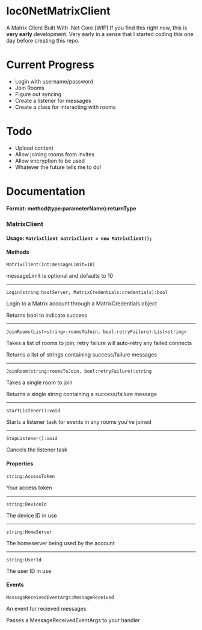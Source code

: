 # loc0NetMatrixClient
A Matrix Client Built With .Net Core [WIP]
If you find this right now, this is **very early** development. Very early in a sense that I started coding this one day before creating this repo.

# Current Progress
* Login with username/password
* Join Rooms
* Figure out syncing
* Create a listener for messages
* Create a class for interacting with rooms

# Todo
* Upload content
* Allow joining rooms from invites
* Allow encryption to be used
* Whatever the future tells me to do!

# Documentation

#### Format: method(type:parameterName):returnType

### MatrixClient
#### **Usage:** `MatrixClient matrixClient = new MatrixClient();`

#### Methods
`MatrixClient(int:messageLimit=10)`

messageLimit is optional and defaults to 10

---
`Login(string:hostServer, MatrixCredentials:credentials):bool`

Login to a Matrix account through a MatrixCredentials object

Returns bool to indicate success

---
`JoinRooms(List<string>:roomsToJoin, bool:retryFailure):List<string>`

Takes a list of rooms to join; retry failure will auto-retry any failed connects

Returns a list of strings containing success/failure messages

---
`JoinRoom(string:roomsToJoin, bool:retryFailure):string`

Takes a single room to join

Returns a single string containing a success/failure message

---
`StartListener():void`

Starts a listener task for events in any rooms you've joined

---
`StopListener():void`

Cancels the listener task

#### Properties
`string:AccessToken`

Your access token

---
`string:DeviceId`

The device ID in use

---
`string:HomeServer`

The homeserver being used by the account

---
`string:UserId`

The user ID in use

#### Events
`MessageReceivedEventArgs:MessageReceived`

An event for recieved messages

Passes a MessageReceivedEventArgs to your handler
